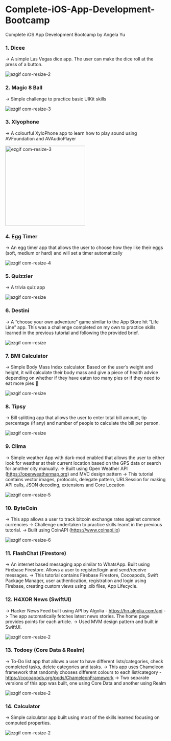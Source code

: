 # Complete-iOS-App-Development-Bootcamp
Complete iOS App Development Bootcamp by Angela Yu


### 1. Dicee

 ->  A simple Las Vegas dice app. The user can make the dice roll at the press of a button.

![ezgif com-resize-2](https://user-images.githubusercontent.com/11230240/111154718-71bb9800-858b-11eb-8043-d2050c2490e6.gif)


### 2. Magic 8 Ball

 -> Simple challenge to practice basic UIKit skills 
 
 ![ezgif com-resize-3](https://user-images.githubusercontent.com/11230240/111154957-b6dfca00-858b-11eb-95a6-dfffcd70d86c.gif)


### 3. Xlyophone

 -> A colourful XyloPhone app to learn how to play sound using AVFoundation and AVAudioPlayer

<img width="250" alt="ezgif com-resize-3" src="https://user-images.githubusercontent.com/11230240/111089720-f7f0c380-8524-11eb-8e54-2ff917c04025.png">


### 4. Egg Timer

 -> An egg timer app that allows the user to choose how they like their eggs (soft, medium or hard) and will set a timer automatically
 
 ![ezgif com-resize-4](https://user-images.githubusercontent.com/11230240/111155936-07a3f280-858d-11eb-8173-df4797e0c533.gif)
 

### 5. Quizzler
 
 -> A trivia quiz app

![ezgif com-resize](https://user-images.githubusercontent.com/11230240/109577896-4dbd7880-7aee-11eb-84fc-10b6595784af.gif)


### 6. Destini

 -> A “choose your own adventure” game similar to the App Store hit “Life Line” app. This was a challenge completed on my own to practice skills learned in the previous tutorial and following the provided brief.

![ezgif com-resize](https://user-images.githubusercontent.com/11230240/111090058-33d85880-8526-11eb-9b3e-727046e308bb.gif)


### 7. BMI Calculator

 -> Simple Body Mass Index calculator. Based on the user’s weight and height, it will calculate their body mass and give a piece of health advice depending on whether if they have eaten too many pies or if they need to eat more pies 🥧

![ezgif com-resize](https://user-images.githubusercontent.com/11230240/111089498-1b673e80-8524-11eb-8a5c-bb35db33d2e2.gif)


### 8. Tipsy

 -> Bill splitting app that allows the user to enter total bill amount, tip percentage (if any) and number of people to calculate the bill per person.

![ezgif com-resize](https://user-images.githubusercontent.com/11230240/109403785-94c53580-7957-11eb-81dd-4845b2899063.gif)


### 9. Clima

 -> Simple weather App with dark-mod enabled that allows the user to either look for weather at their current location based on the GPS data or search for another city manually.
 -> Built using Open Weather API (https://openweathermap.org) and MVC design pattern
 -> This tutorial contains vector images, protocols, delegate pattern, URLSession for making API calls, JSON decoding, extensions and Core Location

![ezgif com-resize-5](https://user-images.githubusercontent.com/11230240/111156460-aa5c7100-858d-11eb-84a0-54464ff36bbd.gif)


### 10. ByteCoin

-> This app allows a user to track bitcoin exchange rates against common currencies
-> Challenge undertaken to practice skills learnt in the previous tutorial.
-> Built using CoinAPI (https://www.coinapi.io)

![ezgif com-resize-6](https://user-images.githubusercontent.com/11230240/111215289-e5c96080-85ca-11eb-87aa-1637f31ee2c1.gif)


### 11. FlashChat (Firestore)

 -> An internet based messaging app similar to WhatsApp. Built using Firebase Firestore. Allows a user to register/login and send/receive messages.
 -> This tutorial contains Firebase Firestore, Cocoapods, Swift Package Manager, user authentication, registration and login using Firebase, creating custom views using .xib files, App Lifecycle.
 

### 12. H4XOR News (SwiftUI)

 -> Hacker News Feed built using API by Algolia - https://hn.algolia.com/api 
 -> The app automatically fetches latest news stories. The home page provides points for each article.
 -> Used MVM design pattern and built in SwiftUI.
 
 ![ezgif com-resize-2](https://user-images.githubusercontent.com/11230240/111216702-a1d75b00-85cc-11eb-920e-b29c00f172ff.gif)


### 13. Todoey (Core Data & Realm)

-> To-Do list app that allows a user to have different lists/categories, check completed tasks, delete categories and tasks. 
-> This app uses Chameleon framework that randomly chooses different colours to each list/category - https://cocoapods.org/pods/ChameleonFramework
-> Two separate versions of this app was built, one using Core Data and another using Realm

![ezgif com-resize-2](https://user-images.githubusercontent.com/11230240/111217708-c7189900-85cd-11eb-8bb4-7a42c059dfd2.gif)


### 14. Calculator

-> Simple calculator app built using most of the skills learned focusing on computed properties.

![ezgif com-resize-2](https://user-images.githubusercontent.com/11230240/111216009-c4b53f80-85cb-11eb-8784-db991384cd04.gif)

